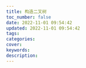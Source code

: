 ```yaml
---
title: 构造二叉树
toc_number: false
date: 2022-11-01 09:54:42
updated: 2022-11-01 09:54:42
tags:
categories:
cover:
keywords:
description:
---
```

